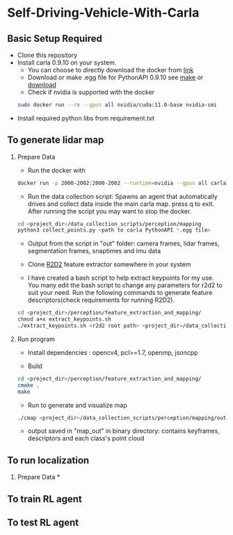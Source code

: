 # Self-Driving-Vehicle-With-Carla

## Basic Setup Required
* Clone this repository
* Install carla 0.9.10 on your system.
	* You can choose to directly download the docker from [link](https://carla.readthedocs.io/en/latest/build_docker/)
	* Download or make .egg file for PythonAPI 0.9.10 see [make](https://carla.readthedocs.io/en/0.9.10/build_system/) or [download](https://github.com/carla-simulator/carla/releases)
	* Check if nvidia is supported with the docker 
	```bash
	sudo docker run --rm --gpus all nvidia/cuda:11.0-base nvidia-smi
	``` 
* Install required python libs from requirement.txt

## To generate lidar map
1. Prepare Data
	* Run the docker with 
	```bash
	docker run -p 2000-2002:2000-2002 --runtime=nvidia --gpus all carlasim/carla:0.9.10 bash -c "SDL_VIDEODRIVER=offscreen ./CarlaUE4.sh -carla-rpc-port=2000 -opengl"
	```
	* Run the data collection script: Spawns an agent that automatically drives and collect data inside the main carla map. press q to exit. After running the script you may want to stop the docker.
	```bash
	cd <project_dir>/data_collection_scripts/perception/mapping
	python3 collect_points.py <path to carla PythonAPI *.egg file>
	```
	* Output from the script in "out" folder: camera frames, lidar frames, segmentation frames, snaptimes and imu data

	* Clone [R2D2](https://github.com/naver/r2d2) feature extractor somewhere in your system

	* I have created a bash script to help extract keypoints for my use. You many edit the bash script to change any parameters for r2d2 to suit your need. Run the following commands to generate feature descriptors(check requirements for running R2D2). 
	```bash
	cd <project_dir>/perception/feature_extraction_and_mapping/
	chmod a+x extract_keypoints.sh
	./extract_keypoints.sh <r2d2 root path> <project_dir>/data_collection_scripts/perception/mapping/out/
	```

2. Run program
	* Install dependencies : opencv4, pcl>=1.7, openmp, jsoncpp
	
	* Build 
	```bash
	cd <project_dir>/perception/feature_extraction_and_mapping/
	cmake .
	make
	```

	* Run to generate and visualize map
	```bash
	./cmap <project_dir>/data_collection_scripts/perception/mapping/out/
	```

	* output saved in "map_out" in binary directory: contains keyframes, descriptors and each class's point cloud 


## To run localization
1. Prepare Data
	* 


## To train RL agent


## To test RL agent

